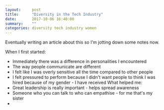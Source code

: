 ```yaml
---
layout:     post
title:      "Diversity in the Tech Industry"
date:       2017-10-06 16:40:00
summary:    "" 
categories: diversity tech industry women
---
```

Eventually writing an article about this so I'm jotting down some notes now.  

When I first started:
* Immediately there was a difference in personalities I encountered
* The way people communicate are different
* I felt like I was overly sensitive all the time compared to other people
* I felt pressured to perform because I didn't want people to think I was hired because of my gender - I have received 
What helped me:
* Great leadership is really important - helps spread awareness
* Someone who you can talk to who can empathise - for me that's my sister
* 